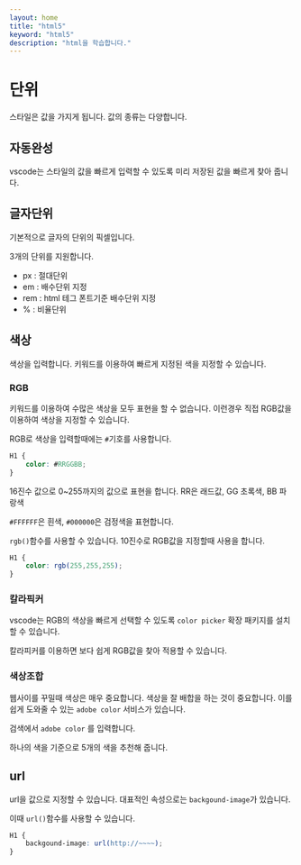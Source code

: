 ```yaml
---
layout: home
title: "html5"
keyword: "html5"
description: "html을 학습합니다."
---
```


# 단위

스타일은 값을 가지게 됩니다.
값의 종류는 다양합니다.

## 자동완성
vscode는 스타일의 값을 빠르게 입력할 수 있도록 미리 저장된 값을 빠르게 찾아 줍니다.



## 글자단위
기본적으로 글자의 단위의 픽셀입니다.

3개의 단위를 지원합니다.

* px : 절대단위
* em : 배수단위 지정
* rem : html 테그 폰트기준 배수단위 지정
* % : 비율단위


## 색상
색상을 입력합니다.
키워드를 이용하여 빠르게 지정된 색을 지정할 수 있습니다.

### RGB
키워드를 이용하여 수많은 색상을 모두 표현을 할 수 없습니다.
이런경우 직접 RGB값을 이용하여 색상을 지정할 수 있습니다.

RGB로 색상을 입력할때에는 `#`기호를 사용합니다.

```css
H1 {
    color: #RRGGBB;
}
```
16진수 값으로 0~255까지의 값으로 표현을 합니다.
RR은 래드값, GG 초록색, BB 파랑색

`#FFFFFF`은 흰색, `#000000`은 검정색을 표현합니다.

`rgb()`함수를 사용할 수 있습니다. 10진수로 RGB값을 지정할때 사용을 합니다.


```css
H1 {
    color: rgb(255,255,255);
}
```

### 칼라픽커
vscode는 RGB의 색상을 빠르게 선택할 수 있도록 `color picker` 확장 패키지를 설치 할 수 있습니다.

칼라피커를 이용하면 보다 쉽게 RGB값을 찾아 적용할 수 있습니다.

### 색상조합
웹사이를 꾸밀때 색상은 매우 중요합니다. 색상을 잘 배합을 하는 것이 중요합니다.
이를 쉽게 도와줄 수 있는 `adobe color` 서비스가 있습니다.

검색에서 `adobe color` 를 입력합니다. 

하나의 색을 기준으로 5개의 색을 추천해 줍니다.



## url
url을 값으로 지정할 수 있습니다. 대표적인 속성으로는 `backgound-image`가 있습니다.

이때 `url()`함수를 사용할 수 있습니다.


```css
H1 {
    backgound-image: url(http://~~~~);
}
```

